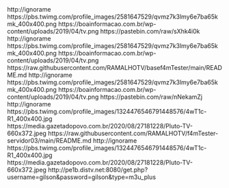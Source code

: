 <?xml version="1.0" encoding="UTF-8" standalone="yes"?>

<item>
<title>>[COLOR green]|[/COLOR][COLOR yellow]|[/COLOR][COLOR white]|[/COLOR] [COLOR mediumblue]CANAIS[/COLOR] [COLOR green][B]R[/B][/COLOR][COLORyellow][B][/B][/COLOR]TV [COLOR yellow]|[/COLOR] [COLOR white] SERVIDOR -01[/COLOR] [COLOR yellow]|[/COLOR][COLOR green][B]RamalhoIPTV  [/B][/COLOR]</title>
<link>http://ignorame</link>
<thumbnail>https://pbs.twimg.com/profile_images/2581647529/qvmz7k3lmy6e7ba65kmk_400x400.png</thumbnail>
<fanart>https://boainformacao.com.br/wp-content/uploads/2019/04/tv.png</fanart>
<externallink>https://pastebin.com/raw/sXhk4i0k</externallink>
</item>


<item>
<title>>[COLOR green]|[/COLOR][COLOR yellow]|[/COLOR][COLOR white]|[/COLOR] [COLOR mediumblue]CANAIS[/COLOR] [COLOR green][B]R[/B][/COLOR][COLORyellow][B][/B][/COLOR]TV [COLOR yellow]|[/COLOR] [COLOR white] SERVIDOR-02 [/COLOR] [COLOR yellow]|[/COLOR][COLOR green][B] F4mTester [/B][/COLOR]</title>
<link>http://ignorame</link>
<thumbnail>https://pbs.twimg.com/profile_images/2581647529/qvmz7k3lmy6e7ba65kmk_400x400.png</thumbnail>
<fanart>https://boainformacao.com.br/wp-content/uploads/2019/04/tv.png</fanart>
<externallink>https://raw.githubusercontent.com/RAMALHOTV/basef4mTester/main/README.md</externallink>
</item>

<item>
<title>>[COLOR green]|[/COLOR][COLOR yellow]|[/COLOR][COLOR white]|[/COLOR] [COLOR mediumblue]CANAIS[/COLOR] [COLOR green][B]R[/B][/COLOR][COLORyellow][B][/B][/COLOR]TV [COLOR yellow]|[/COLOR] [COLOR white] SERVIDOR-03 [/COLOR] [COLOR yellow]|[/COLOR][COLOR green][B]Alternativos[/B][/COLOR]</title>
<link>http://ignorame</link>
<thumbnail>https://pbs.twimg.com/profile_images/2581647529/qvmz7k3lmy6e7ba65kmk_400x400.png</thumbnail>
<fanart>https://boainformacao.com.br/wp-content/uploads/2019/04/tv.png</fanart>
<externallink>https://pastebin.com/raw/nNekamZj</externallink>
</item>

<item>
<title>>[COLOR green]|[/COLOR][COLOR yellow]|[/COLOR][COLOR white]|[/COLOR] [COLOR mediumblue]CANAIS[/COLOR] [COLOR green][B]R[/B][/COLOR][COLORyellow][B][/B][/COLOR]TV [COLOR yellow]|[/COLOR] [COLOR white] SERVIDOR-04 [/COLOR] [COLOR yellow]|[/COLOR][COLOR green][B] PLUTO TV[/B][/COLOR]</title>
<link>http://ignorame</link>
<thumbnail>https://pbs.twimg.com/profile_images/1324476546791448576/4wT1c-R1_400x400.jpg</thumbnail>
<fanart>https://media.gazetadopovo.com.br/2020/08/27181228/Pluto-TV-660x372.jpeg</fanart>
<externallink>https://raw.githubusercontent.com/RAMALHOTV/f4mTester-servidor03/main/README.md</externallink>
</item>
<item>
<title>>[COLOR green]|[/COLOR][COLOR yellow]|[/COLOR][COLOR white]|[/COLOR] [COLOR mediumblue]CANAIS[/COLOR] [COLOR green][B]R[/B][/COLOR][COLORyellow][B][/B][/COLOR]TV [COLOR yellow]|[/COLOR] [COLOR white] SERVIDOR-05 [/COLOR] [COLOR yellow]|[/COLOR][COLOR green][B] Teste [/B][/COLOR]</title>
<link>http://ignorame</link>
<thumbnail>https://pbs.twimg.com/profile_images/1324476546791448576/4wT1c-R1_400x400.jpg</thumbnail>
<fanart>https://media.gazetadopovo.com.br/2020/08/27181228/Pluto-TV-660x372.jpeg</fanart>
<externallink>http://pe1b.distv.net:8080/get.php?username=gilson&password=gilson&type=m3u_plus</externallink>
</item>






 


